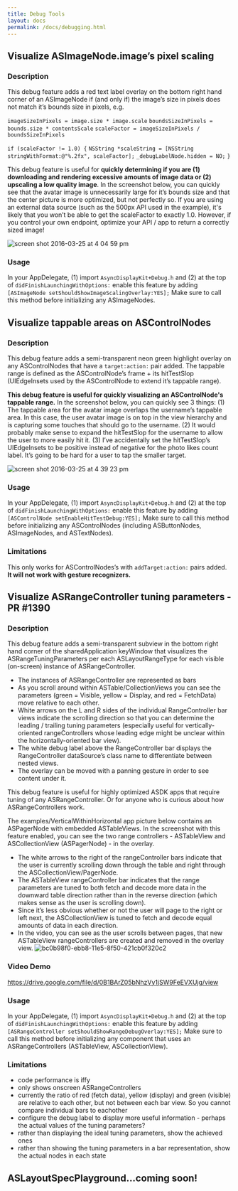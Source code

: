 ```yaml
---
title: Debug Tools
layout: docs
permalink: /docs/debugging.html
---
```


## Visualize ASImageNode.image’s pixel scaling
### Description
This debug feature adds a red text label overlay on the bottom right hand corner of an ASImageNode if (and only if) the image’s size in pixels does not match it’s bounds size in pixels, e.g.

`imageSizeInPixels = image.size * image.scale`
`boundsSizeInPixels = bounds.size * contentsScale`
`scaleFactor = imageSizeInPixels / boundsSizeInPixels`

`if (scaleFactor != 1.0) {`
      `NSString *scaleString = [NSString stringWithFormat:@"%.2fx", scaleFactor];`
      `_debugLabelNode.hidden = NO;`
`}`

This debug feature is useful for **quickly determining if you are (1) downloading and rendering excessive amounts of image data or (2) upscaling a low quality image**. In the screenshot below, you can quickly see that the avatar image is unnecessarily large for it’s bounds size and that the center picture is more optimized, but not perfectly so. If you are using an external data source (such as the 500px API used in the example), it's likely that you won’t be able to get the scaleFactor to exactly 1.0. However, if you control your own endpoint, optimize your API / app to return a correctly sized image!

![screen shot 2016-03-25 at 4 04 59 pm](https://cloud.githubusercontent.com/assets/3419380/14056994/15561daa-f2b1-11e5-9606-59d54d2b5354.png)
### Usage
In your AppDelegate, (1) import `AsyncDisplayKit+Debug.h` and (2) at the top of `didFinishLaunchingWithOptions:` enable this feature by adding `[ASImageNode setShouldShowImageScalingOverlay:YES];` Make sure to call this method before initializing any ASImageNodes.
## Visualize tappable areas on ASControlNodes
### Description
This debug feature adds a semi-transparent neon green highlight overlay on any ASControlNodes that have a `target:action:` pair added. The tappable range is defined as the ASControlNode’s frame + its hitTestSlop (UIEdgeInsets used by the ASControlNode to extend it’s tappable range). 

**This debug feature is useful for quickly visualizing an ASControlNode's tappable range.** In the screenshot below, you can quickly see 3 things: (1) The tappable area for the avatar image overlaps the username’s tappable area. In this case, the user avatar image is on top in the view hierarchy and is capturing some touches that should go to the username. (2) It would probably make sense to expand the hitTestSlop for the username to allow the user to more easily hit it. (3) I’ve accidentally set the hitTestSlop’s UIEdgeInsets to be positive instead of negative for the photo likes count label. It’s going to be hard for a user to tap the smaller target.

![screen shot 2016-03-25 at 4 39 23 pm](https://cloud.githubusercontent.com/assets/3419380/14057034/e1e71450-f2b1-11e5-8091-3e6f22862994.png)
### Usage
In your AppDelegate, (1) import `AsyncDisplayKit+Debug.h` and (2) at the top of `didFinishLaunchingWithOptions:` enable this feature by adding` [ASControlNode setEnableHitTestDebug:YES];` Make sure to call this method before initializing any ASControlNodes (including ASButtonNodes, ASImageNodes, and ASTextNodes).
### Limitations
This only works for ASControlNodes’s with `addTarget:action:` pairs added. **It will not work with gesture recognizers.**
## Visualize ASRangeController tuning parameters - PR #1390
### Description 
This debug feature adds a semi-transparent subview in the bottom right hand corner of the sharedApplication keyWindow that visualizes the ASRangeTuningParameters per each ASLayoutRangeType for each visible (on-screen) instance of ASRangeController. 

- The instances of ASRangeController are represented as bars
- As you scroll around within ASTable/CollectionViews you can see the parameters (green = Visible, yellow = Display, and red = FetchData) move relative to each other. 
- White arrows on the L and R sides of the individual RangeController bar views indicate the scrolling direction so that you can determine the leading / trailing tuning parameters (especially useful for vertically-oriented rangeControllers whose leading edge might be unclear within the horizontally-oriented bar view). 
- The white debug label above the RangeController bar displays the RangeController dataSource’s class name to differentiate between nested views.
- The overlay can be moved with a panning gesture in order to see content under it.

This debug feature is useful for highly optimized ASDK apps that require tuning of any ASRangeController. Or for anyone who is curious about how ASRangeControllers work. 

The examples/VerticalWithinHorizontal app picture below contains an ASPagerNode with embedded ASTableViews. In the screenshot with this feature enabled, you can see the two range controllers - ASTableView and ASCollectionView (ASPagerNode) - in the overlay. 
- The white arrows to the right of the rangeController bars indicate that the user is currently scrolling down through the table and right through the ASCollectionView/PagerNode. 
- The ASTableView rangeController bar indicates that the range parameters are tuned to both fetch and decode more data in the downward table direction rather than in the reverse direction (which makes sense as the user is scrolling down). 
- Since it’s less obvious whether or not the user will page to the right or left next, the ASCollectionView is tuned to fetch and decode equal amounts of data in each direction. 
- In the video, you can see as the user scrolls between pages, that new ASTableView rangeControllers are created and removed in the overlay view. 
![bc0b98f0-ebb8-11e5-8f50-421cb0f320c2](https://cloud.githubusercontent.com/assets/3419380/14057072/ef7f63a0-f2b2-11e5-92a5-f65b2d207e63.png)

### Video Demo
https://drive.google.com/file/d/0B1BArZ05bNhzVy1jSW9FeEVXUjg/view

### Usage
In your AppDelegate, (1) import `AsyncDisplayKit+Debug.h` and (2) at the top of `didFinishLaunchingWithOptions:` enable this feature by adding `[ASRangeController setShouldShowRangeDebugOverlay:YES];` Make sure to call this method before initializing any component that uses an ASRangeControllers (ASTableView, ASCollectionView).
### Limitations
- code performance is iffy
- only shows onscreen ASRangeControllers
- currently the ratio of red (fetch data), yellow (display) and green (visible) are relative to each other, but not between each bar view. So you cannot compare individual bars to eachother
- configure the debug label to display more useful information - perhaps the actual values of the tuning parameters?
- rather than displaying the ideal tuning parameters, show the achieved ones
- rather than showing the tuning parameters in a bar representation, show the actual nodes in each state

## ASLayoutSpecPlayground...coming soon!
